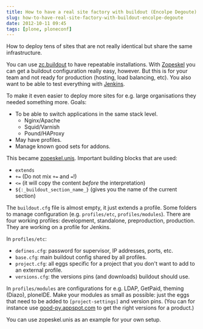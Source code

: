 ```yaml
---
title: How to have a real site factory with buildout (Encolpe Degoute)
slug: how-to-have-real-site-factory-with-buildout-encolpe-degoute
date: 2012-10-11 09:45
tags: [plone, ploneconf]
---
```


How to deploy tens of sites that are not really identical but share the
same infrastructure.

You can use [zc.buildout](http://www.buildout.org/) to have repeatable
installations. With [Zopeskel](http://pypi.python.org/pypi/ZopeSkel/)
you can get a buildout configuration really easy, however. But this is
for your team and not ready for production (hosting, load balancing,
etc). You also want to be able to test everything with
[Jenkins](http://jenkins-ci.org/).

To make it even easier to deploy more sites for e.g. large
organisations they needed something more. Goals:

  - To be able to switch applications in the same stack level.
    - Nginx/Apache
    - Squid/Varnish
    - Pound/HAProxy
  - May have profiles.
  - Manage known good sets for addons.

This became [zopeskel.unis](http://pypi.python.org/pypi/zopeskel.unis). Important building blocks that are used:

   - `extends`
   - `+=` (Do not mix `+=` and `=`!)
   - `<=` (it will copy the content *before* the interpretation)
   - `${:_buildout_section_name_}` (gives you the name of the current section)

The `buildout.cfg` file is almost empty, it just extends a profile. Some folders
to manage configuration (e.g. `profiles/etc`, `profiles/modules`). There
are four working profiles: development, standalone, preproduction,
production. They are working on a profile for Jenkins.

In `profiles/etc`:

  - `defines.cfg`: password for supervisor, IP addresses, ports, etc.
  - `base.cfg`: main buildout config shared by all profiles.
  - `project.cfg`: all eggs specific for a project that you don't want
    to add to an external profile.
  - `versions.cfg`: the versions pins (and downloads) buildout should use.

In `profiles/modules` are configurations for e.g. LDAP, GetPaid,
theming (Diazo), ploneIDE. Make your modules as small as possible:
just the eggs that need to be added to `[project-settings]` and
version pins. (You can for instance use
[good-py.appspot.com](http://good-py.appspot.com/) to get the right
versions for a product.)

You can use zopeskel.unis as an example for your own setup.
